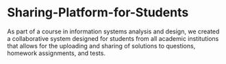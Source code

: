 # Sharing-Platform-for-Students
As part of a course in information systems analysis and design, we created a collaborative system designed for students from all academic institutions that allows for the uploading and sharing of solutions to questions, homework assignments, and tests.
